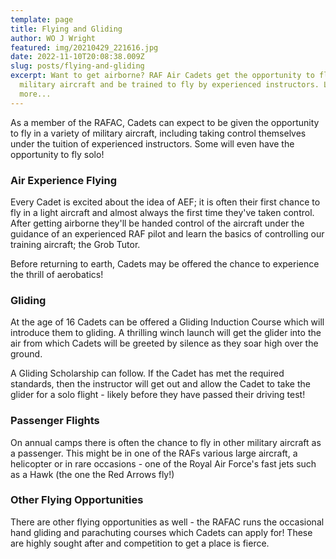 ```yaml
---
template: page
title: Flying and Gliding
author: WO J Wright
featured: img/20210429_221616.jpg
date: 2022-11-10T20:08:38.009Z
slug: posts/flying-and-gliding
excerpt: Want to get airborne? RAF Air Cadets get the opportunity to fly in
  military aircraft and be trained to fly by experienced instructors. Learn
  more...
---
```


A﻿s a member of the RAFAC, Cadets can expect to be given the opportunity to fly in a variety of military aircraft, including taking control themselves under the tuition of experienced instructors. Some will even have the opportunity to fly solo!

### Air Experience Flying

Every Cadet is excited about the idea of AEF; it is often their first chance to fly in a light aircraft and almost always the first time they've taken control. After getting airborne they'll be handed control of the aircraft under the guidance of an experienced RAF pilot and learn the basics of controlling our training aircraft; the Grob Tutor.

Before returning to earth, Cadets may be offered the chance to experience the thrill of aerobatics!

### Gliding

At the age of 16 Cadets can be offered a Gliding Induction Course which will introduce them to gliding. A thrilling winch launch will get the glider into the air from which Cadets will be greeted by silence as they soar high over the ground.

A﻿ Gliding Scholarship can follow. If the Cadet has met the required standards, then the instructor will get out and allow the Cadet to take the glider for a solo flight - likely before they have passed their driving test!

### Passenger Flights

On annual camps there is often the chance to fly in other military aircraft as a passenger. This might be in one of the RAFs various large aircraft, a helicopter or in rare occasions - one of the Royal Air Force's fast jets such as a Hawk (the one the Red Arrows fly!)

### Other Flying Opportunities

T﻿here are other flying opportunities as well - the RAFAC runs the occasional hand gliding and parachuting courses which Cadets can apply for! These are highly sought after and competition to get a place is fierce.
